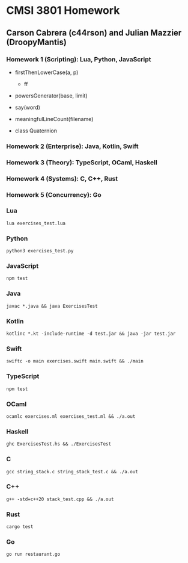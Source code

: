 # CMSI 3801 Homework

## Carson Cabrera (c44rson) and Julian Mazzier (DroopyMantis)

### Homework 1 (Scripting): Lua, Python, JavaScript

- firstThenLowerCase(a, p)

  - ff

- powersGenerator(base, limit)

- say(word)

- meaningfulLineCount(filename)

- class Quaternion

### Homework 2 (Enterprise): Java, Kotlin, Swift

### Homework 3 (Theory): TypeScript, OCaml, Haskell

### Homework 4 (Systems): C, C++, Rust

### Homework 5 (Concurrency): Go

### Lua

```
lua exercises_test.lua
```

### Python

```
python3 exercises_test.py
```

### JavaScript

```
npm test
```

### Java

```
javac *.java && java ExercisesTest
```

### Kotlin

```
kotlinc *.kt -include-runtime -d test.jar && java -jar test.jar
```

### Swift

```
swiftc -o main exercises.swift main.swift && ./main
```

### TypeScript

```
npm test
```

### OCaml

```
ocamlc exercises.ml exercises_test.ml && ./a.out
```

### Haskell

```
ghc ExercisesTest.hs && ./ExercisesTest
```

### C

```
gcc string_stack.c string_stack_test.c && ./a.out
```

### C++

```
g++ -std=c++20 stack_test.cpp && ./a.out
```

### Rust

```
cargo test
```

### Go

```
go run restaurant.go
```
